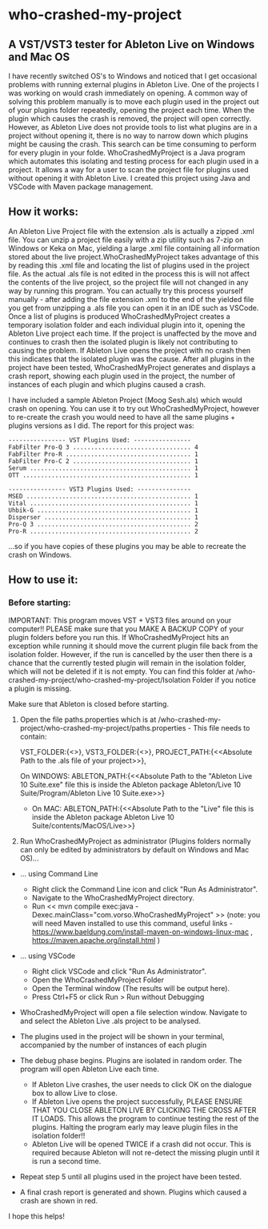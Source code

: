 # who-crashed-my-project

## A VST/VST3 tester for Ableton Live on Windows and Mac OS

I have recently switched OS's to Windows and noticed that I get occasional problems with running external plugins in Ableton Live. One of the projects I was working on would crash immediately on opening. A common way of solving this problem manually is to move each plugin used in the project out of your plugins folder repeatedly, opening the project each time. When the plugin which causes the crash is removed, the project will open correctly. However, as Ableton Live does not provide tools to list what plugins are in a project without opening it, there is no way to narrow down which plugins might be causing the crash. This search can be time consuming to perform for every plugin in your folde. 
WhoCrashedMyProject is a Java program which automates this isolating and testing process for each plugin used in a project. It allows a way for a user to scan the project file for plugins used without opening it with Ableton Live. I created this project using Java and VSCode with Maven package management. 


## How it works:

An Ableton Live Project file with the extension .als is actually a zipped .xml file. You can unzip a project file easily with a zip utility such as 7-zip on Windows or Keka on Mac, yielding a large .xml file containing all information stored about the live project.WhoCrashedMyProject takes advantage of this by reading this .xml file and locating the list of plugins used in the project file. As the actual .als file is not edited in the process this is will not affect the contents of the live project, so the project file will not changed in any way by running this program. You can actually try this process yourself manually -  after adding the file extension .xml to the end of the yielded file you get from unzipping a .als file you can open it in an IDE such as VSCode.  
Once a list of plugins is produced WhoCrashedMyProject creates a temporary isolation folder and each individual plugin into it, opening the Ableton Live project each time. If the project is unaffected by the move and continues to crash then the isolated plugin is likely not contributing to causing the problem. If Ableton Live opens the project with no crash then this indicates that the isolated plugin was the cause. 
After all plugins in the project have been tested, WhoCrashedMyProject generates and displays a crash report, showing each plugin used in the project, the number of instances of each plugin and which plugins caused a crash. 

I have included a sample Ableton Project (Moog Sesh.als) which would crash on opening. You can use it to try out WhoCrashedMyProject, however to re-create the crash you would need to have all the same plugins + plugins versions as I did. The report for this project was:
    
    ---------------- VST Plugins Used: ----------------
    FabFilter Pro-Q 3 ................................. 4
    FabFilter Pro-R ................................... 1
    FabFilter Pro-C 2 ................................. 1
    Serum ............................................. 1
    OTT ............................................... 1

    ---------------- VST3 Plugins Used: ---------------
    MSED .............................................. 1
    Vital ............................................. 1
    Uhbik-G ........................................... 1
    Disperser ......................................... 1
    Pro-Q 3 ........................................... 2
    Pro-R ............................................. 2

...so if you have copies of these plugins you may be able to recreate the crash on Windows. 


## How to use it:

### Before starting: 

IMPORTANT: This program moves VST + VST3 files around on your computer!! PLEASE make sure that you MAKE A BACKUP COPY of your plugin folders before you run this. If WhoCrashedMyProject hits an exception while running it should move the current plugin file back from the isolation folder. However, if the run is cancelled by the user then there is a chance that the currently tested plugin will remain in the isolation folder, which will not be deleted if it is not empty. You can find this folder at /who-crashed-my-project/who-crashed-my-project/Isolation Folder if you notice a plugin is missing. 

Make sure that Ableton is closed before starting.

1. Open the file paths.properties which is at /who-crashed-my-project/who-crashed-my-project/paths.properties - This file needs to contain:

    VST_FOLDER:{<<Absolute Path to your VST Folder>>},
    VST3_FOLDER:{<<Absolute Path to your VST3 Folder>>},
    PROJECT_PATH:{<<Absolute Path to the .als file of your project>>},
    
    On WINDOWS:
        ABLETON_PATH:{<<Absolute Path to the "Ableton Live 10 Suite.exe" file this is inside the Ableton package Ableton/Live 10 Suite/Program/Ableton Live 10 Suite.exe>>}
    - On MAC:
         ABLETON_PATH:{<<Absolute Path to the "Live" file this is inside the Ableton package Ableton Live 10 Suite/contents/MacOS/Live>>}
         
2. Run WhoCrashedMyProject as administrator (Plugins folders normally can only be edited by administrators by default on Windows and Mac OS)...
  - ... using Command Line
    - Right click the Command Line icon and click "Run As Administrator".
    - Navigate to the WhoCrashedMyProject directory.
    - Run << mvn compile exec:java -Dexec.mainClass="com.vorso.WhoCrashedMyProject" >> (note: you will need Maven installed to use this command, useful links - https://www.baeldung.com/install-maven-on-windows-linux-mac , https://maven.apache.org/install.html )
    
  - ... using VSCode
    - Right click VSCode and click "Run As Administrator". 
    - Open the WhoCrashedMyProject Folder
    - Open the Terminal window (The results will be output here).
    - Press Ctrl+F5 or click Run > Run without Debugging
    
 
- WhoCrashedMyProject will open a file selection window. Navigate to and select the Ableton Live .als project to be analysed. 

- The plugins used in the project will be shown in your terminal, accompanied by the number of instances of each plugin

- The debug phase begins. Plugins are isolated in random order. The program will open Ableton Live each time. 
  - If Ableton Live crashes, the user needs to click OK on the dialogue box to allow Live to close.
  - If Ableton Live opens the project successfully, PLEASE ENSURE THAT YOU CLOSE ABLETON LIVE BY CLICKING THE CROSS AFTER IT LOADS. This allows the program to continue testing the rest of the plugins. Halting the program early may leave plugin files in the isolation folder!!
  - Ableton Live will be opened TWICE if a crash did not occur. This is required because Ableton will not re-detect the missing plugin until it is run a second time. 
    
- Repeat step 5 until all plugins used in the project have been tested.
  
- A final crash report is generated and shown. Plugins which caused a crash are shown in red.

I hope this helps!
